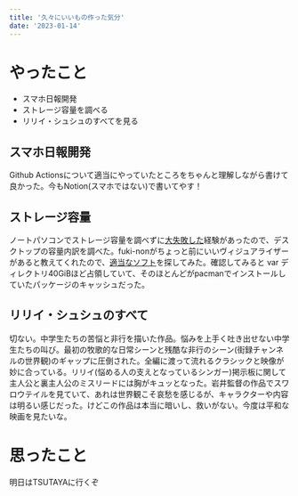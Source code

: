 ```yaml
---
title: '久々にいいもの作った気分'
date: '2023-01-14'
---
```


# やったこと

- スマホ日報開発
- ストレージ容量を調べる
- リリイ・シュシュのすべてを見る

## スマホ日報開発


Github Actionsについて適当にやっていたところをちゃんと理解しながら書けて良かった。今もNotion(スマホではない)で書いてやす！


## ストレージ容量


ノートパソコンでストレージ容量を調べずに[大失敗した](https://dz99.me/article/system-replacement-and-notice)経験があったので、デスクトップの容量内訳を調べた。fuki-nonがちょっと前にいいヴィジュアライザーがあると教えてくれたので、[適当なソフト](https://github.com/bexxmodd/vizex)を探してみた。確認してみると var ディレクトリ40GiBほど占領していて、そのほとんどがpacmanでインストールしていたパッケージのキャッシュだった。


## リリイ・シュシュのすべて


切ない。中学生たちの苦悩と非行を描いた作品。悩みを上手く吐き出せない中学生たちの叫び。最初の牧歌的な日常シーンと残酷な非行のシーン(街録チャンネルの世界観)のギャップに圧倒された。全編に渡って流れるクラシックと映像が妙に合っている。リリイ(悩める人の支えとなっているシンガー)掲示板に関して主人公と裏主人公のミスリードには胸がキュッとなった。岩井監督の作品でスワロウテイルを見ていて、あれは世界観こそ哀愁を感じるが、キャラクターや内容は明るい感じだった。けどこの作品は本当に暗いし、救いがない。今度は平和な映画を見たいな。


# 思ったこと


明日はTSUTAYAに行くぞ

